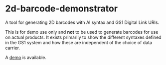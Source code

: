 # 2d-barcode-demonstrator
A tool for generating 2D barcodes with AI syntax and GS1 Digital Link URIs.

This is for demo use only and **not** to be used to generate barcodes for use on actual products. It exists primarily to show the different syntaxes defined in the GS1 system and how these are independent of the choice of data carrier.

A [demo](https://gs1.github.io/2d-barcode-generator/) is available.
